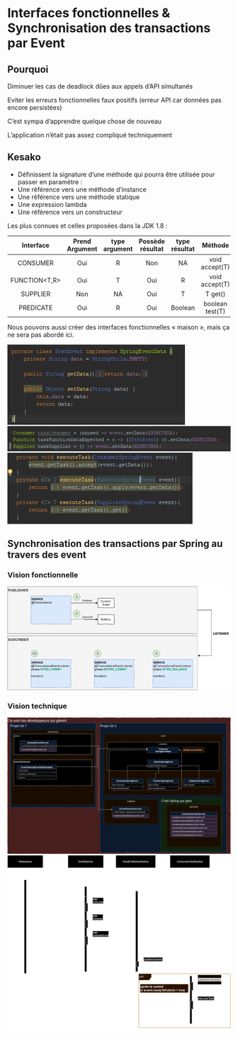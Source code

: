 # Interfaces fonctionnelles & Synchronisation des transactions par Event

## Pourquoi

Diminuer les cas de deadlock dûes aux appels d’API simultanés

Eviter les erreurs fonctionnelles faux positifs (erreur API car données pas encore persistées)

C’est sympa d’apprendre quelque chose de nouveau

L’application n’était pas assez compliqué techniquement

## Kesako

- Définissent la signature d’une méthode qui pourra être utilisée pour passer en paramètre :
- Une référence vers une méthode d’instance
- Une référence vers une méthode statique
- Une expression lambda
- Une référence vers un constructeur

Les plus connues et celles proposées dans la JDK 1.8 :

|   Interface   | Prend Argument | type argument | Possède résultat | type résultat |     Méthode     |
|:-------------:|:--------------:|:-------------:|:----------------:|:-------------:|:---------------:|
|   CONSUMER    |      Oui       |       R       |       Non        |      NA       | void accept(T)  |
| FUNCTION<T,R> |      Oui       |       T       |       Oui        |       R       | void accept(T)  |
|   SUPPLIER    |      Non       |      NA       |       Oui        |       T       |     T get()     |
|   PREDICATE   |      Oui       |       R       |       Oui        |    Boolean    | boolean test(T) |

Nous pouvons aussi créer des interfaces fonctionnelles « maison », mais ça ne sera pas abordé ici.

![Donnée transmise dans l'évènement](TestEvent.png)
![Implémentation de interfaces fonctionnelles](FunctionalInterface.png)
![Exécution de l'opération de l'interface fonctionnelle](Execution.png)

## Synchronisation des transactions par Spring au travers des event
### Vision fonctionnelle
![Publisher, Subscriber et Listener](Pub_sub_list.png)

### Vision technique
![schéma d'utilisation des briques techniques](synchronisation_transaction.png)
![diagramme d'utilisation](diagramme_utilisation.png)